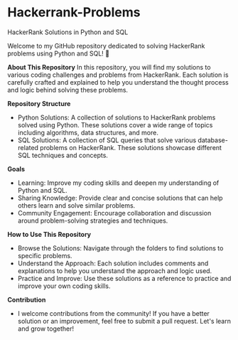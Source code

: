 # Hackerrank-Problems
HackerRank Solutions in Python and SQL

Welcome to my GitHub repository dedicated to solving HackerRank problems using Python and SQL! 🚀

**About This Repository**
In this repository, you will find my solutions to various coding challenges and problems from HackerRank. Each solution is carefully crafted and explained to help you understand the thought process and logic behind solving these problems.

**Repository Structure**
- Python Solutions: A collection of solutions to HackerRank problems solved using Python. These solutions cover a wide range of topics including algorithms, data structures, and more.
- SQL Solutions: A collection of SQL queries that solve various database-related problems on HackerRank. These solutions showcase different SQL techniques and concepts.

**Goals**
- Learning: Improve my coding skills and deepen my understanding of Python and SQL.
- Sharing Knowledge: Provide clear and concise solutions that can help others learn and solve similar problems.
- Community Engagement: Encourage collaboration and discussion around problem-solving strategies and techniques.

**How to Use This Repository**
- Browse the Solutions: Navigate through the folders to find solutions to specific problems.
- Understand the Approach: Each solution includes comments and explanations to help you understand the approach and logic used.
- Practice and Improve: Use these solutions as a reference to practice and improve your own coding skills.

**Contribution**
- I welcome contributions from the community! If you have a better solution or an improvement, feel free to submit a pull request. Let's learn and grow together!

